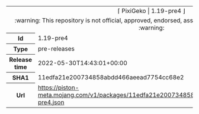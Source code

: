 <html><table>
<tr><td colspan="2" align="center"><img width="0" height="0"><br/>⌈ PixiGeko | 1.19-pre4 ⌋<br/><img width="0" height="0"></td></tr>
<tr><td colspan="2" align="center"><img width="0" height="0"><br/>
:warning: This repository is not official, approved, endorsed, associated or connected with Mojang :warning:
<br/><img width="0" height="0"></td></tr>
<tr><th>Id</th><td>1.19-pre4</td></tr>
<tr><th>Type</th><td>pre-releases</td></tr>
<tr><th>Release time</th><td>2022-05-30T14:43:01+00:00</td></tr>
<tr><th>SHA1</th><td>11edfa21e200734858abdd466aeead7754cc68e2</td></tr>
<tr><th>Url</th><td><a href="https://piston-meta.mojang.com/v1/packages/11edfa21e200734858abdd466aeead7754cc68e2/1.19-pre4.json">https://piston-meta.mojang.com/v1/packages/11edfa21e200734858abdd466aeead7754cc68e2/1.19-pre4.json</a></td></tr>